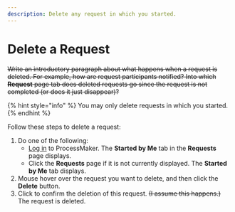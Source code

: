 ```yaml
---
description: Delete any request in which you started.
---
```


# Delete a Request

~~Write an introductory paragraph about what happens when a request is deleted. For example, how are request participants notified? Into which **Request** page tab does deleted requests go since the request is not completed \(or does it just disappear\)?~~

{% hint style="info" %}
You may only delete requests in which you started.
{% endhint %}

Follow these steps to delete a request:

1. Do one of the following:
   * [Log in](../log-in.md#log-in) to ProcessMaker. The **Started by Me** tab in the **Requests** page displays.
   * Click the **Requests** page if it is not currently displayed. The **Started by Me** tab displays.
2. Mouse hover over the request you want to delete, and then click the **Delete** button.
3. Click to confirm the deletion of this request. ~~\(I assume this happens.\)~~ The request is deleted.

